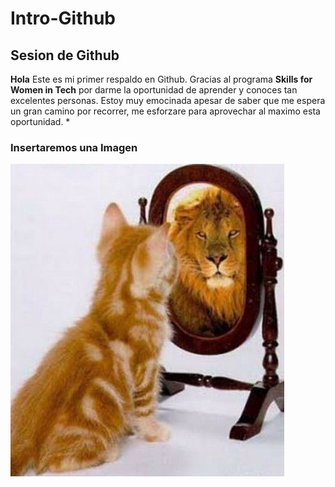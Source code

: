 # Intro-Github

## Sesion de Github

**Hola**
Este es mi primer respaldo en Github. Gracias al programa **Skills for Women in Tech** por darme la oportunidad de aprender y conoces tan excelentes personas. Estoy muy emocinada apesar de saber que me espera un gran camino por recorrer, me esforzare para aprovechar al maximo esta  oportunidad.
*
### Insertaremos una Imagen 

![hack](IMG/Gatitos.jpg)